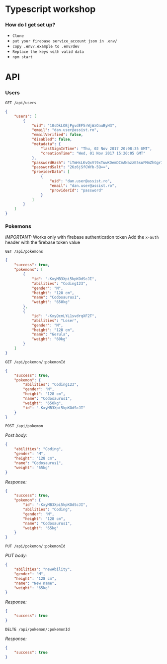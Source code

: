 # Typescript workshop


### How do I get set up?

* `Clone`
* `put your firebase service_account json in .env/`
* `copy .env/.example to .env/dev`
* `Replace the keys with valid data`
* `npm start`

# API

### Users

`GET /api/users`

```json
{
    "users": [
        {
            "uid": "10sDkLOBjPgvdEF5rWjWzOauByH3",
            "email": "dan.user@assist.ro",
            "emailVerified": false,
            "disabled": false,
            "metadata": {
                "lastSignInTime": "Thu, 02 Nov 2017 20:08:35 GMT",
                "creationTime": "Wed, 01 Nov 2017 15:20:05 GMT"
            },
            "passwordHash": "iTmHsLKvQxVt9xTuwKDemDCmANazzE5suFMmZhGgrInMTI2eoiwyaNy-_J0vxyIWGsUxDVvbk7O_oBtNa4KK5g==",
            "passwordSalt": "26z6jSfCWYb-5Q==",
            "providerData": [
                {
                    "uid": "dan.user@assist.ro",
                    "email": "dan.user@assist.ro",
                    "providerId": "password"
                }
            ]
        }
    ]
}
```

### Pokemons

*IMPORTANT:* Works only with firebase authentication token
Add the `x-auth` header with the firebase token value

`GET /api/pokemons`

```json
{
    "success": true,
    "pokemons": [
        {
            "id": "-KxyMB3Xpi5kpKOdScJI",
            "abilities": "Coding123",
            "gender": "M",
            "height": "128 cm",
            "name": "Codosaurus1",
            "weight": "650kg"
        },
        {
            "id": "-KxyQcmLYL1svdrqXF2T",
            "abilities": "Loser",
            "gender": "M",
            "height": "128 cm",
            "name": "Gerula",
            "weight": "60kg"
        }
    ]
}
```

`GET /api/pokemon/:pokemonId`

```json
{
    "success": true,
    "pokemon": {
        "abilities": "Coding123",
        "gender": "M",
        "height": "128 cm",
        "name": "Codosaurus1",
        "weight": "650kg",
        "id": "-KxyMB3Xpi5kpKOdScJI"
    }
}
```

`POST /api/pokemon`

*Post body:*

```json
{
    "abilities": "Coding",
    "gender": "M",
    "height": "128 cm",
    "name": "Codosaurus1",
    "weight": "65kg"
}
```

*Response:*

```json
{
    "success": true,
    "pokemon": {
        "id": "-KxyMB3Xpi5kpKOdScJI",
        "abilities": "Coding",
        "gender": "M",
        "height": "128 cm",
        "name": "Codosaurus1",
        "weight": "65kg"
    }
}
```

`PUT /api/pokemon/:pokemonId`

*PUT body:*

```json
{
    "abilities": "newAbility",
    "gender": "M",
    "height": "128 cm",
    "name": "New name",
    "weight": "65kg"
}
```

*Response:*

```json
{
    "success": true
}
```

`DELTE /api/pokemon/:pokemonId`

*Response:*

```json
{
    "success": true
}
```